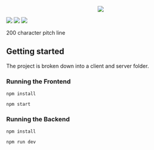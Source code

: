 <p align="center">
  <img src="https://i.imgur.com/a1VxImp.png">
</p>

![](https://img.shields.io/badge/K8s-v1.16.15-success?logo=kubernetes)
![](https://img.shields.io/badge/Terraform-v0.14.4-success?logo=terraform)
![](https://img.shields.io/badge/React-17.0.1-success?logo=react)

200 character pitch line

## Getting started

The project is broken down into a client and server folder.

### Running the Frontend

`npm install`

`npm start`

### Running the Backend

`npm install`

`npm run dev`